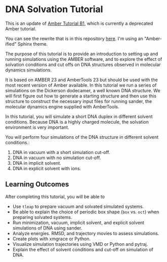 # DNA Solvation Tutorial

This is an update of [Amber Tutorial B1](https://ambermd.org/tutorials/basic/tutorial1/), which is currently a deprecated Amber tutorial.

You can see the rewrite that is in this repository [here](https://janash.github.io/amber-dna-tutorial/).
I'm using an "Amber-ified" Sphinx theme.

The purpose of this tutorial is to provide an introduction to setting up and running simulations using the AMBER software, and to explore the effect of solvation conditions and cut offs on DNA structures observed in molecular dynamics simulations. 
 
It is based on AMBER 23 and AmberTools 23 but should be used with the most recent version of Amber available. 
In this tutorial we run a series of simulations on the Dickerson dodecamer, a well known DNA structure. 
We will first figure out how to generate a starting structure and then use this structure to construct the necessary input files for running sander, 
the molecular dynamics engine supplied with AmberTools.

In this tutorial, you will simulate a short DNA duplex 
in different solvent conditions. Because DNA is a highly
charged molecule, the solvation environment is very important.

You will perform four simulations of the DNA structure in different 
solvent conditions.:

1. DNA in vacuum with a short simulation cut-off.
2. DNA in vacuum with no simulation cut-off.
3. DNA in implicit solvent.
4. DNA in explicit solvent with ions.

Learning Outcomes
-------------------

After completing this tutorial, you will be able to

* Use `tleap` to prepare vacuum and solvated simulated systems.
* Be able to explain the choice of periodic box shape (`box` vs. `oct`) when preparing solvated systems.
* Run minimization, vacuum, implicit solvent, and explicit solvent simulations of DNA using sander.
* Analyze energies. RMSD, and trajectory movies to assess simulations.
* Create plots with xmgrace or Python.
* Visualize simulation trajectories using VMD or Python and pytraj.
* Explain the effect of solvent conditions and cut-off on simulation of DNA.
